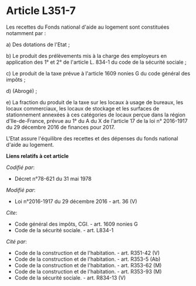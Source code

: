 # Article L351-7

Les recettes du Fonds national d'aide au logement sont constituées notamment par : 

a) Des dotations de l'Etat ; 

b) Le produit des prélèvements mis à la charge des employeurs en application des 1° et 2° de l'article L. 834-1 du code de la
sécurité sociale ; 

c) Le produit de la taxe prévue à l'article 1609 nonies G du code général des impôts ; 

d) (Abrogé) ;

e) La fraction du produit de la taxe sur les locaux à usage de bureaux,  les locaux commerciaux, les locaux de stockage et
les surfaces de  stationnement annexées à ces catégories de locaux perçue dans la région  d'Ile-de-France, prévue au 1° du A
du X de l'article 17 de la loi n°  2016-1917 du 29 décembre 2016 de finances pour 2017. 

L'Etat assure l'équilibre des recettes et des dépenses du fonds national d'aide au logement.

**Liens relatifs à cet article**

_Codifié par_:

  - Décret n°78-621 du 31 mai 1978

_Modifié par_:

  - Loi n°2016-1917 du 29 décembre 2016 - art. 36 (V)

_Cite_:

  - Code général des impôts, CGI. - art. 1609 nonies G
  - Code de la sécurité sociale. - art. L834-1

_Cité par_:

  - Code de la construction et de l'habitation. - art. R351-42 (V)
  - Code de la construction et de l'habitation. - art. R353-5 (Ab)
  - Code de la construction et de l'habitation. - art. R353-62 (M)
  - Code de la construction et de l'habitation. - art. R353-93 (M)
  - Code de la sécurité sociale. - art. R834-13 (V)
